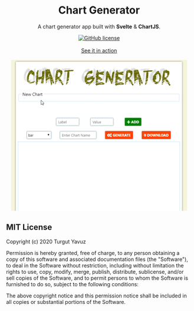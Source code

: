 <div align="center">
  <h1>Chart Generator</h1>
  <p>A chart generator app built with <b>Svelte</b> & <b>ChartJS</b>.</p>
  <a href="https://github.com/iamharky/Chart-Generator/blob/master/LICENSE" target="_blank">
    <img alt="GitHub license" src="https://img.shields.io/github/license/iamharky/Chart-Generator">
  </a>
  <br>
  <br>
  <a href="https://iamharky.github.io/Chart-Generator/" target="_blank">See it in action</a>
  <br>
  <br>
  <img alt="Chart Generator" src="https://raw.githubusercontent.com/iamharky/Chart-Generator/master/chart-generator.gif">
</div>

## MIT License

Copyright (c) 2020 Turgut Yavuz

Permission is hereby granted, free of charge, to any person obtaining a copy
of this software and associated documentation files (the "Software"), to deal
in the Software without restriction, including without limitation the rights
to use, copy, modify, merge, publish, distribute, sublicense, and/or sell
copies of the Software, and to permit persons to whom the Software is
furnished to do so, subject to the following conditions:

The above copyright notice and this permission notice shall be included in all
copies or substantial portions of the Software.
